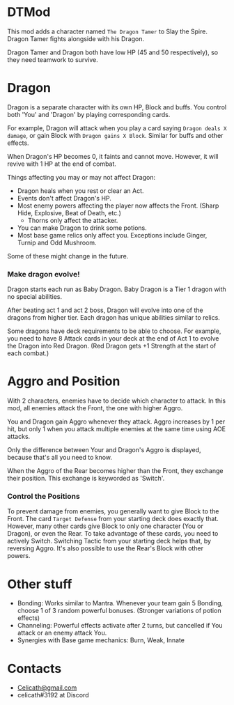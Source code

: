
# DTMod
This mod adds a character named `The Dragon Tamer` to Slay the Spire. Dragon Tamer fights alongside with his Dragon.

Dragon Tamer and Dragon both have low HP (45 and 50 respectively), so they need teamwork to survive.

# Dragon
Dragon is a separate character with its own HP, Block and buffs. You control both 'You' and 'Dragon' by playing corresponding cards.

For example, Dragon will attack when you play a card saying `Dragon deals X damage`, or gain Block with `Dragon gains X Block`. Similar for buffs and other effects.

When Dragon's HP becomes 0, it faints and cannot move. However, it will revive with 1 HP at the end of combat.

Things affecting you may or may not affect Dragon: 
- Dragon heals when you rest or clear an Act.
- Events don't affect Dragon's HP.
- Most enemy powers affecting the player now affects the Front. (Sharp Hide, Explosive, Beat of Death, etc.)
  - Thorns only affect the attacker.
- You can make Dragon to drink some potions.
- Most base game relics only affect you. Exceptions include Ginger, Turnip and Odd Mushroom.

Some of these might change in the future.


### Make dragon evolve!
Dragon starts each run as Baby Dragon. Baby Dragon is a Tier 1 dragon with no special abilities.

After beating act 1 and act 2 boss, Dragon will evolve into one of the dragons from higher tier. Each dragon has unique abilities similar to relics.

Some dragons have deck requirements to be able to choose. For example, you need to have 8 Attack cards in your deck at the end of Act 1 to evolve the Dragon into Red Dragon. (Red Dragon gets +1 Strength at the start of each combat.)


# Aggro and Position
With 2 characters, enemies have to decide which character to attack.
In this mod, all enemies attack the Front, the one with higher Aggro.

You and Dragon gain Aggro whenever they attack. Aggro increases by 1 per hit, but only 1 when you attack multiple enemies at the same time using AOE attacks.

Only the difference between Your and Dragon's Aggro is displayed, because that's all you need to know.

When the Aggro of the Rear becomes higher than the Front, they exchange their position. This exchange is keyworded as 'Switch'.

### Control the Positions
To prevent damage from enemies, you generally want to give Block to the Front. The card `Target Defense` from your starting deck does exactly that.
However, many other cards give Block to only one character (You or Dragon), or even the Rear.
To take advantage of these cards, you need to actively Switch. Switching Tactic from your starting deck helps that, by reversing Aggro.
It's also possible to use the Rear's Block with other powers.

# Other stuff
* Bonding: Works similar to Mantra. Whenever your team gain 5 Bonding, choose 1 of 3 random powerful bonuses. (Stronger variations of potion effects)
* Channeling: Powerful effects activate after 2 turns, but cancelled if You attack or an enemy attack You.
* Synergies with Base game mechanics: Burn, Weak, Innate

# Contacts
* Celicath@gmail.com
* celicath#3192 at Discord

